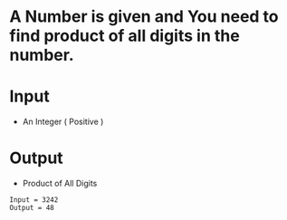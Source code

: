 # A Number is given and You need to find product of all digits in the number.

# Input

- An Integer ( Positive )

# Output

- Product of All Digits

```
Input = 3242
Output = 48


```
